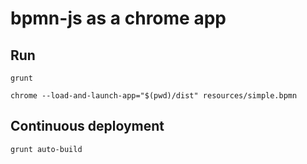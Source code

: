 # bpmn-js as a chrome app


## Run

```
grunt
```

```
chrome --load-and-launch-app="$(pwd)/dist" resources/simple.bpmn
```



## Continuous deployment

```
grunt auto-build
```
